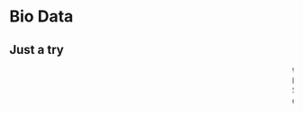 <html>
  <tilte>
  </tilte>
  <body>
    <h1> Bio Data
    </h1>
    <h2> Just a try </h2>
    <MARQUEE> Width= "50%"> This is a try for my data</MARQUEE>
<MARQUEE> Height= "100" Hspace= "100" Bgcolor= "#44BB22"
Direction= "up"> I am Joshua Thomas Rajan<BR>
                 Studying in +2<BR>
                 Cs student/MARQUEE>
<MARQUEE> Height= "20" Vspace= "30" Bgcolor= "#FFBB00"
Direction= "right"> This is a small project
</MARQUEE>
  </body>
</html>
